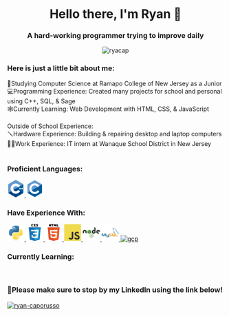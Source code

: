 <h1 align="center">Hello there, I'm Ryan 👋</h1>
<h3 align="center">A hard-working programmer trying to improve daily</h3>
<p align="center"> <img src="https://komarev.com/ghpvc/?username=ryacap&label=Profile%20views&color=0e75b6&style=flat" alt="ryacap" /> </p>

<h3>Here is just a little bit about me:</h3>
                📖Studying Computer Science at Ramapo College of New Jersey as a Junior<br/>
                💻Programming Experience: Created many projects for school and personal using C++, SQL, & Sage<br/>
                🕸️Currently Learning: Web Development with HTML, CSS, & JavaScript<br/>
                <br/>
                Outside of School Experience:<br/>
                🪛Hardware Experience: Building & repairing desktop and laptop computers<br/>
                👨‍💻Work Experience: IT intern at Wanaque School District in New Jersey<br/>
                <br/>

<h3 align="left">Proficient Languages:</h3>
<p align="left"> 
        <a href="https://www.w3schools.com/cpp/" target="_blank" rel="noreferrer"> <img src="https://raw.githubusercontent.com/devicons/devicon/master/icons/cplusplus/cplusplus-original.svg" alt="cplusplus" width="40" height="40"/> </a> 
        <a href="https://www.cprogramming.com/" target="_blank" rel="noreferrer"> <img src="https://raw.githubusercontent.com/devicons/devicon/master/icons/c/c-original.svg" alt="c" width="40" height="40"/> </a>
</p>

<h3 align="left">Have Experience With:</h3>
<p align="left">
        <a href="https://www.python.org" target="_blank" rel="noreferrer"> <img src="https://raw.githubusercontent.com/devicons/devicon/master/icons/python/python-original.svg" alt="python" width="40" height="40"/> </a>
        <a href="https://www.w3schools.com/css/" target="_blank" rel="noreferrer"> <img src="https://raw.githubusercontent.com/devicons/devicon/master/icons/css3/css3-original-wordmark.svg" alt="css3" width="40" height="40"/> </a> 
        <a href="https://www.w3.org/html/" target="_blank" rel="noreferrer"> <img src="https://raw.githubusercontent.com/devicons/devicon/master/icons/html5/html5-original-wordmark.svg" alt="html5" width="40" height="40"/> </a> 
        <a href="https://developer.mozilla.org/en-US/docs/Web/JavaScript" target="_blank" rel="noreferrer"> <img src="https://raw.githubusercontent.com/devicons/devicon/master/icons/javascript/javascript-original.svg" alt="javascript" width="40" height="40"/> </a>
        <a href="https://nodejs.org" target="_blank" rel="noreferrer"> <img src="https://raw.githubusercontent.com/devicons/devicon/master/icons/nodejs/nodejs-original-wordmark.svg" alt="nodejs" width="40" height="40"/> </a> 
        <a href="https://www.mysql.com/" target="_blank" rel="noreferrer"> <img src="https://raw.githubusercontent.com/devicons/devicon/master/icons/mysql/mysql-original-wordmark.svg" alt="mysql" width="40" height="40"/> </a> 
        <a href="https://cloud.google.com" target="_blank" rel="noreferrer"> <img src="https://www.vectorlogo.zone/logos/google_cloud/google_cloud-icon.svg" alt="gcp" width="40" height="40"/> </a>
</p>

<h3 align="left">Currently Learning:</h3>
<p align="left">
</p>

<br/>

<h3 align="left">🔗Please make sure to stop by my LinkedIn using the link below!</h3>
<p align="left">
        <a href="https://www.linkedin.com/in/ryan-caporusso/" target="blank"><img align="center" src="https://raw.githubusercontent.com/rahuldkjain/github-profile-readme-generator/master/src/images/icons/Social/linked-in-alt.svg" alt="ryan-caporusso" height="30" width="40" /></a>
</p>
